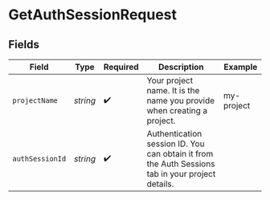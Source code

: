 # GetAuthSessionRequest


## Fields

| Field                                                                                            | Type                                                                                             | Required                                                                                         | Description                                                                                      | Example                                                                                          |
| ------------------------------------------------------------------------------------------------ | ------------------------------------------------------------------------------------------------ | ------------------------------------------------------------------------------------------------ | ------------------------------------------------------------------------------------------------ | ------------------------------------------------------------------------------------------------ |
| `projectName`                                                                                    | *string*                                                                                         | :heavy_check_mark:                                                                               | Your project name. It is the name you provide when creating a project.                           | my-project                                                                                       |
| `authSessionId`                                                                                  | *string*                                                                                         | :heavy_check_mark:                                                                               | Authentication session ID. You can obtain it from the Auth Sessions tab in your project details. |                                                                                                  |